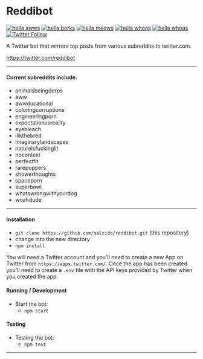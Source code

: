 # Reddibot

[![hella awws](https://img.shields.io/badge/aww-100%25-brightgreen.svg)]()
[![hella borks](https://img.shields.io/badge/%F0%9F%90%B6-bork!-blue.svg)]()
[![hella meows](https://img.shields.io/badge/%F0%9F%98%B8-meow!-orange.svg)]()
[![hella whoas](https://img.shields.io/badge/%F0%9F%94%A5-whoa!-brightgreen.svg)]()
[![hella whoas](https://img.shields.io/badge/unit%20tests-14%2F14-brightgreen.svg)]()
[![Twitter Follow](https://img.shields.io/twitter/follow/reddibot.svg?style=social&label=Follow)](https://twitter.com/reddibot)

A Twitter bot that mirrors top posts from various subreddits to twitter.com.

https://twitter.com/reddibot
___

#### Current subreddits include:

  * animalsbeingderps
  * aww
  * awwducational
  * coloringcorruptions
  * engineeringporn
  * expectationvsreality
  * eyebleach
  * ilikthebred
  * imaginarylandscapes
  * natureisfuckinglit
  * nocontext
  * perfectfit
  * rarepuppers
  * showerthoughts
  * spaceporn
  * superbowl
  * whatswrongwithyourdog
  * woahdude

___

#### Installation

* `git clone https://github.com/salcido/reddibot.git` (this repository)
* change into the new directory
* `npm install`

You will need a Twitter account and you'll need to create a new App on Twitter from `https://apps.twitter.com/`.
Once the app has been created you'll need to create a `.env` file with the API keys provided by Twitter
when you created the app.

#### Running / Development

* Start the bot:
  * `npm start`

#### Testing

* Testing the bot:
  * `npm test`

___
